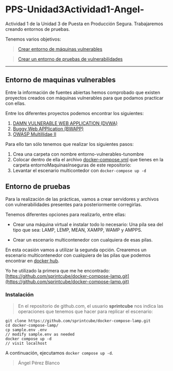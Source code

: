 # PPS-Unidad3Actividad1-Angel-

Actividad 1 de la Unidad 3 de Puesta en Producción Segura. Trabajaremos creando entornos de pruebas.

Tenemos varios objetivos:

> [Crear entorno de máquinas vulnerables](#Entorno-de-maquinas-vulnerables)

> [Crear un entorno de pruebas de vulnerabilidades](#Entorno-de-pruebas)

---
## Entorno de maquinas vulnerables

Entre la información de fuentes abiertas hemos comprobado que existen proyectos creados con máquinas vulnerables para que podamos practicar con ellas.


Entre los diferentes proyectos podemos encontrar los siguientes:

1. [DAMN VULNERABLE WEB APPLICATION \(DVWA\)](https://github.com/digininja/DVWA/blob/master/README.es.md) 
2. [Buggy Web APPlication \(BWAPP\)](http://www.itsecgames.com/) 
3. [OWASP Multillidae II](https://owasp.org/www-project-mutillidae-ii/)

Para ello tan sólo tenemos que realizar los siguientes pasos:

1. Crea una carpeta con nombre entorno-vulnerables-tunombre
2. Colocar dentro de ella el archivo [docker-compose.yml](./entornoMaquinasInseguras/docker-compose.yml) que tienes en la carpeta entornoMaquinasInseguras de este repositorio: 
3. Levantar el escenario multicontedor con `docker-compose up -d`



## Entorno de pruebas

Para la realización de las prácticas, vamos a crear servidores y archivos con vulnerabilidades presentes para posteriormente corregirlas.

Tenemos diferentes opciones para realizarlo, entre ellas:

- Crear una máquina virtual e instalar todo lo necesario: Una pila sea del tipo que sea: LAMP, LEMP, MEAN, XAMPP, WAMP y AMPPS.

- Crear un escenario multicontenedor con cualquiera de esas pilas.

En esta ocasión vamos a utilizar la segunda opción. Crearemos un escenario multicontenedor con cualquiera de las pilas que podemos encontrar en [docker hub](https://hub.docker.com). 

Yo he utilizado la primera que me he encontrado:[https://github.com/sprintcube/docker-compose-lamp.git](https://github.com/sprintcube/docker-compose-lamp.git)


### Instalación
> En el repositorio de github.com, el usuario __sprintcube__ nos indica las operaciones que tenemos que hacer para replicar el escenario:

```shell
git clone https://github.com/sprintcube/docker-compose-lamp.git
cd docker-compose-lamp/
cp sample.env .env
// modify sample.env as needed
docker compose up -d
// visit localhost
```

A continuación, ejecutamos `docker compose up -d`.






> Ángel Pérez Blanco

